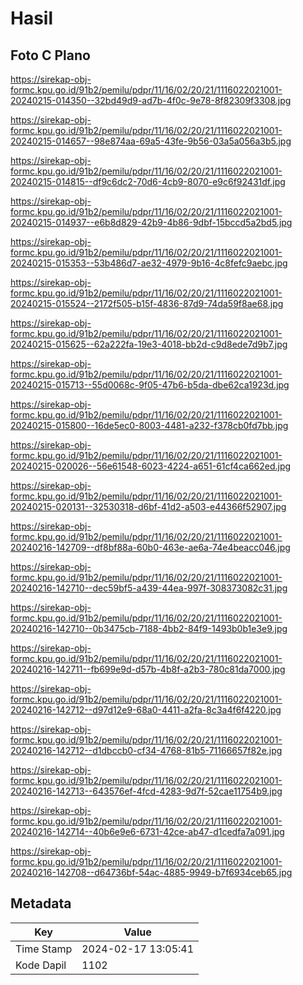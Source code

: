 # Hasil

## Foto C Plano

https://sirekap-obj-formc.kpu.go.id/91b2/pemilu/pdpr/11/16/02/20/21/1116022021001-20240215-014350--32bd49d9-ad7b-4f0c-9e78-8f82309f3308.jpg

https://sirekap-obj-formc.kpu.go.id/91b2/pemilu/pdpr/11/16/02/20/21/1116022021001-20240215-014657--98e874aa-69a5-43fe-9b56-03a5a056a3b5.jpg

https://sirekap-obj-formc.kpu.go.id/91b2/pemilu/pdpr/11/16/02/20/21/1116022021001-20240215-014815--df9c6dc2-70d6-4cb9-8070-e9c6f92431df.jpg

https://sirekap-obj-formc.kpu.go.id/91b2/pemilu/pdpr/11/16/02/20/21/1116022021001-20240215-014937--e6b8d829-42b9-4b86-9dbf-15bccd5a2bd5.jpg

https://sirekap-obj-formc.kpu.go.id/91b2/pemilu/pdpr/11/16/02/20/21/1116022021001-20240215-015353--53b486d7-ae32-4979-9b16-4c8fefc9aebc.jpg

https://sirekap-obj-formc.kpu.go.id/91b2/pemilu/pdpr/11/16/02/20/21/1116022021001-20240215-015524--2172f505-b15f-4836-87d9-74da59f8ae68.jpg

https://sirekap-obj-formc.kpu.go.id/91b2/pemilu/pdpr/11/16/02/20/21/1116022021001-20240215-015625--62a222fa-19e3-4018-bb2d-c9d8ede7d9b7.jpg

https://sirekap-obj-formc.kpu.go.id/91b2/pemilu/pdpr/11/16/02/20/21/1116022021001-20240215-015713--55d0068c-9f05-47b6-b5da-dbe62ca1923d.jpg

https://sirekap-obj-formc.kpu.go.id/91b2/pemilu/pdpr/11/16/02/20/21/1116022021001-20240215-015800--16de5ec0-8003-4481-a232-f378cb0fd7bb.jpg

https://sirekap-obj-formc.kpu.go.id/91b2/pemilu/pdpr/11/16/02/20/21/1116022021001-20240215-020026--56e61548-6023-4224-a651-61cf4ca662ed.jpg

https://sirekap-obj-formc.kpu.go.id/91b2/pemilu/pdpr/11/16/02/20/21/1116022021001-20240215-020131--32530318-d6bf-41d2-a503-e44366f52907.jpg

https://sirekap-obj-formc.kpu.go.id/91b2/pemilu/pdpr/11/16/02/20/21/1116022021001-20240216-142709--df8bf88a-60b0-463e-ae6a-74e4beacc046.jpg

https://sirekap-obj-formc.kpu.go.id/91b2/pemilu/pdpr/11/16/02/20/21/1116022021001-20240216-142710--dec59bf5-a439-44ea-997f-308373082c31.jpg

https://sirekap-obj-formc.kpu.go.id/91b2/pemilu/pdpr/11/16/02/20/21/1116022021001-20240216-142710--0b3475cb-7188-4bb2-84f9-1493b0b1e3e9.jpg

https://sirekap-obj-formc.kpu.go.id/91b2/pemilu/pdpr/11/16/02/20/21/1116022021001-20240216-142711--fb699e9d-d57b-4b8f-a2b3-780c81da7000.jpg

https://sirekap-obj-formc.kpu.go.id/91b2/pemilu/pdpr/11/16/02/20/21/1116022021001-20240216-142712--d97d12e9-68a0-4411-a2fa-8c3a4f6f4220.jpg

https://sirekap-obj-formc.kpu.go.id/91b2/pemilu/pdpr/11/16/02/20/21/1116022021001-20240216-142712--d1dbccb0-cf34-4768-81b5-71166657f82e.jpg

https://sirekap-obj-formc.kpu.go.id/91b2/pemilu/pdpr/11/16/02/20/21/1116022021001-20240216-142713--643576ef-4fcd-4283-9d7f-52cae11754b9.jpg

https://sirekap-obj-formc.kpu.go.id/91b2/pemilu/pdpr/11/16/02/20/21/1116022021001-20240216-142714--40b6e9e6-6731-42ce-ab47-d1cedfa7a091.jpg

https://sirekap-obj-formc.kpu.go.id/91b2/pemilu/pdpr/11/16/02/20/21/1116022021001-20240216-142708--d64736bf-54ac-4885-9949-b7f6934ceb65.jpg


## Metadata

| Key        | Value               |
| ---------- | ------------------- |
| Time Stamp | 2024-02-17 13:05:41 |
| Kode Dapil | 1102                |



